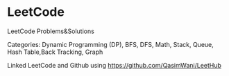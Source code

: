 # LeetCode
LeetCode Problems&amp;Solutions

Categories: Dynamic Programming (DP), BFS, DFS, Math, Stack, Queue, Hash Table,Back Tracking,  Graph

Linked LeetCode and Github using https://github.com/QasimWani/LeetHub
